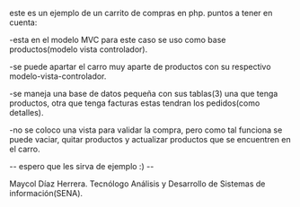 este es un ejemplo de un carrito de compras en php.
puntos a tener en cuenta:

-esta en el modelo MVC para este caso se uso como base productos(modelo vista controlador).

-se puede apartar el carro muy aparte de productos con su respectivo modelo-vista-controlador.

-se maneja una base de datos pequeña con sus tablas(3) una que tenga productos, otra que tenga facturas estas tendran los pedidos(como detalles).

-no se coloco una vista para validar la compra, pero como tal funciona se puede vaciar, quitar productos y actualizar productos que se encuentren en el carro.

-- espero que les sirva de ejemplo :) --

Maycol Díaz Herrera.
Tecnólogo Análisis y Desarrollo de Sistemas de información(SENA).